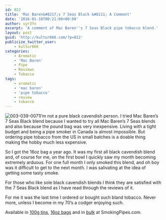 ```yaml
---
id: 822
title: 'Mac Baren&#8217;s 7 Seas Black &#8211; A Comment'
date: '2016-01-18T00:21:00+00:00'
author: syr3fx
excerpt: 'A comment of Mac Baren''s 7 Seas Black pipe tobacco blend.'
layout: post
guid: 'http://kultur666.com/?p=822'
publicize_twitter_user:
    - kultur666
categories:
    - Aromatic
    - 'Mac Baren'
    - Pipe
    - Reviews
    - Tobacco
tags:
    - aromatic
    - 'mac baren'
    - 'pipe tobacco'
    - review
    - tobacco
---
```


![003-039-0071](http://localhost:8080/wp-content/uploads/2016/01/003-039-0071.jpg)I’m not a pure black cavendish person. I tried Mac Baren’s 7 Seas Black blend because I wanted to try all Mac Baren’s 7 Seas blends and also because the pound bag was very inexpensive. Living with a tight budget and being a pipe smoker in Canada is almost impossible. But ordering pipe tobacco from the US in small batches is a doable thing making the hobby much less expensive.

So I got the 16oz bag a year ago. It was my first all black cavendish blend and, of course for me, on the first bowl I quickly saw my month becoming extremely arduous. For one full month I only smoked this blend, and oh boy was it difficult to get to the next month. I was salivating at the idea of getting some tasty smoke.

For those who like sole black cavendish blends I think they are satisfied with the 7 Seas Black blend as I have read through the reviews of it.

For me it was the last time I ordered or bought such bland tobacco. Never more, unless I become in my 70’s a codger enjoying such.

Available in [100g tins](http://www.smokingpipes.com/tobacco/by-maker/mac-baren/moreinfo.cfm?product_id=86806), [16oz bags](http://www.smokingpipes.com/tobacco/by-maker/mac-baren/moreinfo.cfm?product_id=90235) and in [bulk](http://www.smokingpipes.com/tobacco/by-maker/mac-baren/bulk/moreinfo.cfm?product_id=86807) at SmokingPipes.com.